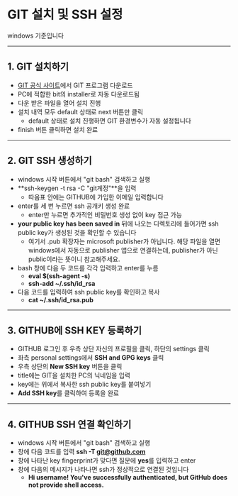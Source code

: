 GIT 설치 및 SSH 설정
==============
windows 기준입니다

***

## 1. GIT 설치하기
- [GIT 공식 사이트](https://git-scm.com/downloads "GIT 공식 사이트")에서 GIT 프로그램 다운로드
- PC에 적합한 bit의 installer로 자동 다운로드됨
- 다운 받은 파일을 열어 설치 진행
- 설치 내역 모두 default 상태로 next 버튼만 클릭
   - default 상태로 설치 진행하면 GIT 환경변수가 자동 설정됩니다
- finish 버튼 클릭하면 설치 완료

***

## 2. GIT SSH 생성하기
- windows 시작 버튼에서 "git bash" 검색하고 실행
- **ssh-keygen -t rsa -C "git계정"**을 입력 
   - 따옴표 안에는 GITHUB에 가입한 이메일 입력합니다
- enter를 세 번 누르면 ssh 공개키 생성 완료
   - enter만 누르면 추가적인 비밀번호 생성 없이 key 접근 가능 
- **your public key has been saved in** 뒤에 나오는 디렉토리에 들어가면 ssh public key가 생성된 것을 확인할 수 있습니다
   - 여기서 .pub 확장자는 microsoft publisher가 아닙니다. 해당 파일을 열면 windows에서 자동으로 publisher 앱으로 연결하는데, publisher가 아닌 public이라는 뜻이니 참고해주세요.
- bash 창에 다음 두 코드를 각각 입력하고 enter를 누름
   - **eval $(ssh-agent -s)**
   - **ssh-add ~/.ssh/id_rsa**
- 다음 코드를 입력하여 ssh public key를 확인하고 복사
   - **cat ~/.ssh/id_rsa.pub**

***

## 3. GITHUB에 SSH KEY 등록하기
- GITHUB 로그인 후 우측 상단 자신의 프로필을 클릭, 하단의 settings 클릭
- 좌측 personal settings에서 **SSH and GPG keys** 클릭 
- 우측 상단의 **New SSH key** 버튼을 클릭
- title에는 GIT을 설치한 PC의 닉네임을 입력
- key에는 위에서 복사한 ssh public key를 붙여넣기
- **Add SSH key**를 클릭하여 등록을 완료

***

## 4. GITHUB SSH 연결 확인하기
- windows 시작 버튼에서 "git bash" 검색하고 실행
- 창에 다음 코드를 입력 **ssh -T git@github.com**
- 창에 나타난 key fingerprint가 맞다면 질문에 **yes**를 입력하고 enter
- 창에 다음의 메시지가 나타나면 ssh가 정상적으로 연결된 것입니다
   - **Hi username! You've successfully authenticated, but GitHub does not provide shell access.**

